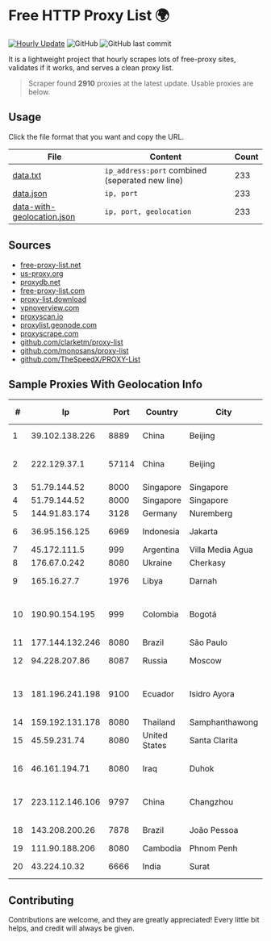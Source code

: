 
# Free HTTP Proxy List 🌍

[![Hourly Update](https://github.com/mertguvencli/http-proxy-list/actions/workflows/main.yml/badge.svg?branch=main)](https://github.com/mertguvencli/http-proxy-list/actions/workflows/main.yml)
![GitHub](https://img.shields.io/github/license/mertguvencli/http-proxy-list)
![GitHub last commit](https://img.shields.io/github/last-commit/mertguvencli/http-proxy-list)

It is a lightweight project that hourly scrapes lots of free-proxy sites, validates if it works, and serves a clean proxy list.


> Scraper found **2910** proxies at the latest update. Usable proxies are below.

## Usage

Click the file format that you want and copy the URL.


|File|Content|Count|
|----|-------|-----|
|[data.txt](https://raw.githubusercontent.com/mertguvencli/http-proxy-list/main/proxy-list/data.txt)|`ip_address:port` combined (seperated new line)|233|
|[data.json](https://raw.githubusercontent.com/mertguvencli/http-proxy-list/main/proxy-list/data.json)|`ip, port`|233|
|[data-with-geolocation.json](https://raw.githubusercontent.com/mertguvencli/http-proxy-list/main/proxy-list/data-with-geolocation.json)|`ip, port, geolocation`|233|

## Sources

* [free-proxy-list.net](https://free-proxy-list.net)
* [us-proxy.org](https://www.us-proxy.org)
* [proxydb.net](http://proxydb.net)
* [free-proxy-list.com](https://free-proxy-list.com/?page=&port=&type%5B%5D=http&type%5B%5D=https&up_time=0&search=Search)
* [proxy-list.download](https://www.proxy-list.download/HTTP)
* [vpnoverview.com](https://vpnoverview.com/privacy/anonymous-browsing/free-proxy-servers)
* [proxyscan.io](https://www.proxyscan.io)
* [proxylist.geonode.com](https://proxylist.geonode.com/api/proxy-list?limit=300&page=1&sort_by=lastChecked&sort_type=desc&protocols=http,https)
* [proxyscrape.com](https://api.proxyscrape.com/v2/?request=displayproxies&protocol=http&timeout=10000&country=all&ssl=all&anonymity=all)
* [github.com/clarketm/proxy-list](https://raw.githubusercontent.com/clarketm/proxy-list/master/proxy-list-raw.txt)
* [github.com/monosans/proxy-list](https://raw.githubusercontent.com/monosans/proxy-list/main/proxies/http.txt)
* [github.com/TheSpeedX/PROXY-List](https://raw.githubusercontent.com/TheSpeedX/PROXY-List/master/http.txt)


## Sample Proxies With Geolocation Info

|#|Ip|Port|Country|City|Internet Service Provider|
|-|--|----|-------|----|-------------------------|
|1|39.102.138.226|8889|China|Beijing|Hangzhou Alibaba Advertising Co|
|2|222.129.37.1|57114|China|Beijing|China Unicom Beijing Province Network|
|3|51.79.144.52|8000|Singapore|Singapore|OVH SAS|
|4|51.79.144.52|8000|Singapore|Singapore|OVH SAS|
|5|144.91.83.174|3128|Germany|Nuremberg|Contabo GmbH|
|6|36.95.156.125|6969|Indonesia|Jakarta|PT. Telekomunikasi Indonesia|
|7|45.172.111.5|999|Argentina|Villa Media Agua|GPS SANJUAN SRL.|
|8|176.67.0.242|8080|Ukraine|Cherkasy|broadband|
|9|165.16.27.7|1976|Libya|Darnah|Aljeel Aljadeed For Technology|
|10|190.90.154.195|999|Colombia|Bogotá|Internexa Brasil Operadora De Telecomunicacoes S.A|
|11|177.144.132.246|8080|Brazil|São Paulo|Vivo|
|12|94.228.207.86|8087|Russia|Moscow|Uniontel ZAO network|
|13|181.196.241.198|9100|Ecuador|Isidro Ayora|Corporacion Nacional De Telecomunicaciones - CNT EP|
|14|159.192.131.178|8080|Thailand|Samphanthawong|CAT-BB|
|15|45.59.231.74|8080|United States|Santa Clarita|Spectrum|
|16|46.161.194.71|8080|Iraq|Duhok|Valin Company for General Trading and Communication LTD|
|17|223.112.146.106|9797|China|Changzhou|China Mobile communications corporation|
|18|143.208.200.26|7878|Brazil|João Pessoa|Eternal VÔdeo Locadora Ltda|
|19|111.90.188.206|8080|Cambodia|Phnom Penh|MekongNet|
|20|43.224.10.32|6666|India|Surat|gtpl hariom world vision|



## Contributing

Contributions are welcome, and they are greatly appreciated! Every
little bit helps, and credit will always be given.

